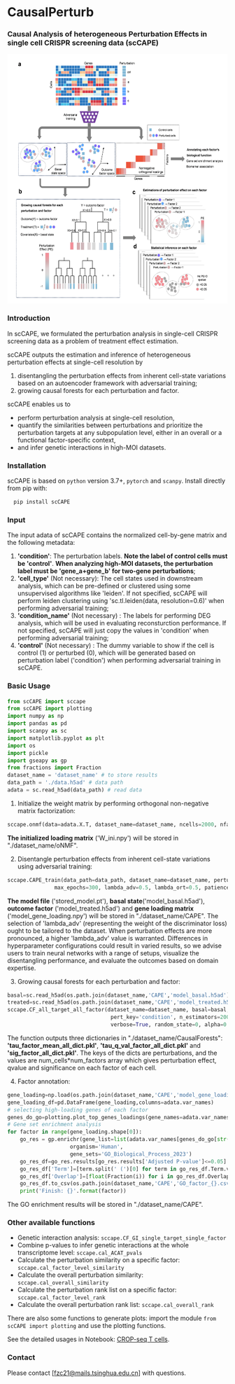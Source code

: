 # CausalPerturb

### Causal Analysis of heterogeneous Perturbation Effects in single cell CRISPR screening data (scCAPE)

<img align="center" src="./overview.png?raw=true" width=550 height=570>

### Introduction
In scCAPE, we formulated the perturbation analysis in single-cell CRISPR screening data as a problem of treatment effect estimation.

scCAPE outputs the estimation and inference of heterogeneous perturbation effects at single-cell resolution by
1. disentangling the perturbation effects from inherent cell-state variations based on an autoencoder framework with adversarial training;
2. growing causal forests for each perturbation and factor.

scCAPE enables us to
* perform perturbation analysis at single-cell resolution,
* quantify the similarities between perturbations and prioritize the perturbation targets at any subpopulation level, either in an overall or a functional factor-specific context,
* and infer genetic interactions in high-MOI datasets.

### Installation
scCAPE is based on `python` version 3.7+, `pytorch` and `scanpy`. Install directly from pip with:

```python
  pip install scCAPE
```

### Input 
The input adata of scCAPE contains the normalized cell-by-gene matrix and the following metadata:
1. **'condition'**: The perturbation labels. **Note the label of control cells must be 'control'**. **When analyzing high-MOI datasets, the perturbation label must be 'gene_a+gene_b' for two-gene perturbations**;
2. **'cell_type'** (Not necessary): The cell states used in downstream analysis, which can be pre-defined or clustered using some unsupervised algorithms like 'leiden'. If not specified, scCAPE will perform leiden clustering using 'sc.tl.leiden(data, resolution=0.6)' when performing adversarial training;
3. **'condition_name'** (Not necessary) : The labels for performing DEG analysis, which will be used in evaluating reconsturction performance. If not specified, scCAPE will just copy the values in 'condition' when performing adversarial training;
4. **'control'** (Not necessary) : The dummy variable to show if the cell is control (1) or perturbed (0), which will be generated based on perturbation label ('condition') when performing adversarial training in scCAPE.

### Basic Usage
```python
from scCAPE import sccape
from scCAPE import plotting
import numpy as np
import pandas as pd
import scanpy as sc
import matplotlib.pyplot as plt
import os
import pickle
import gseapy as gp
from fractions import Fraction
dataset_name = 'dataset_name' # to store results
data_path = './data.h5ad' # data path
adata = sc.read_h5ad(data_path) # read data
```
1. Initialize the weight matrix by performing orthogonal non-negative matrix factorization:<br>
``` python
sccape.onmf(data=adata.X.T, dataset_name=dataset_name, ncells=2000, nfactors=list(range(5, 16)), nreps=2, niters=500)
```
**The initialized loading matrix** ('W_ini.npy') will be stored in "./dataset_name/oNMF". 

2. Disentangle perturbation effects from inherent cell-state variations using adversarial training:<br>
``` python
sccape.CAPE_train(data_path=data_path, dataset_name=dataset_name, perturbation_key='condition', split_key=None,
               max_epochs=300, lambda_adv=0.5, lambda_ort=0.5, patience=5, model_index=0, hparams=None, verbose=True)
```
**The model file** ('stored_model.pt'), **basal state**('model_basal.h5ad'), **outcome factor** ('model_treated.h5ad') and **gene loading matrix** ('model_gene_loading.npy') will be stored in "./dataset_name/CAPE". The selection of 'lambda_adv' (representing the weight of the discriminator loss) ought to be tailored to the dataset. When perturbation effects are more pronounced, a higher 'lambda_adv' value is warranted. Differences in hyperparameter configurations could result in varied results, so we advise users to train neural networks with a range of setups, visualize the disentangling performance, and evaluate the outcomes based on domain expertise.

3. Growing causal forests for each perturbation and factor:<br>
```python
basal=sc.read_h5ad(os.path.join(dataset_name,'CAPE','model_basal.h5ad')) # basal state
treated=sc.read_h5ad(os.path.join(dataset_name,'CAPE','model_treated.h5ad')) # outcome factor state
sccape.CF_all_target_all_factor(dataset_name=dataset_name, basal=basal, treated=treated, adata=adata,
                                 pert_key='condition', n_estimators=2000, min_samples_leaf=5, 
                                 verbose=True, random_state=0, alpha=0.05)
```
The function outputs three dictionaries in "./dataset_name/CausalForests": **'tau_factor_mean_all_dict.pkl'**, **'tau_q_val_factor_all_dict.pkl'** and **'sig_factor_all_dict.pkl'**. The keys of the dicts are perturbations, and the values are num_cells\*num_factors array which gives perturbation effect, qvalue and significance on each factor of each cell.

4. Factor annotation:<br>
```python
gene_loading=np.load(os.path.join(dataset_name,'CAPE','model_gene_loading.npy')) # gene loading matrix
gene_loading_df=pd.DataFrame(gene_loading,columns=adata.var_names)
# selecting high-loading genes of each factor
genes_do_go=plotting.plot_top_genes_loadings(gene_names=adata.var_names,W=gene_loading.T, figsize=(10,6), save_path=None, save=False)
# Gene set enrichment analysis
for factor in range(gene_loading.shape[0]):
    go_res = gp.enrichr(gene_list=list(adata.var_names[genes_do_go[str(factor)]]),
                    organism='Human',
                    gene_sets='GO_Biological_Process_2023')
    go_res_df=go_res.results[go_res.results['Adjusted P-value']<=0.05]
    go_res_df['Term']=[term.split(' (')[0] for term in go_res_df.Term.values]
    go_res_df['Overlap']=[float(Fraction(i)) for i in go_res_df.Overlap.values]
    go_res_df.to_csv(os.path.join(dataset_name,'CAPE','GO_factor_{}.csv'.format(factor)))
    print('Finish: {}'.format(factor))
```
The GO enrichment results will be stored in "./dataset_name/CAPE".

### Other available functions

*  Genetic interaction analysis: `sccape.CF_GI_single_target_single_factor`
*  Combine p-values to infer genetic interactions at the whole transcriptome level: `sccape.cal_ACAT_pvals`
*  Calculate the perturbation similarity on a specific factor: `sccape.cal_factor_level_similarity`
*  Calculate the overall perturbation similarity: `sccape.cal_overall_similarity`
*  Calculate the perturbation rank list on a specific factor: `sccape.cal_factor_level_rank`
*  Calculate the overall perturbation rank list: `sccape.cal_overall_rank`

There are also some functions to generate plots: import the module `from scCAPE import plotting`  and use the plotting functions. 

See the detailed usages in Notebook: [CROP-seq T cells](https://github.com/zichufu/CausalPerturb/blob/main/res/SM2018_Tcells_res.ipynb). 

### Contact
Please contact [fzc21@mails.tsinghua.edu.cn] with questions.
